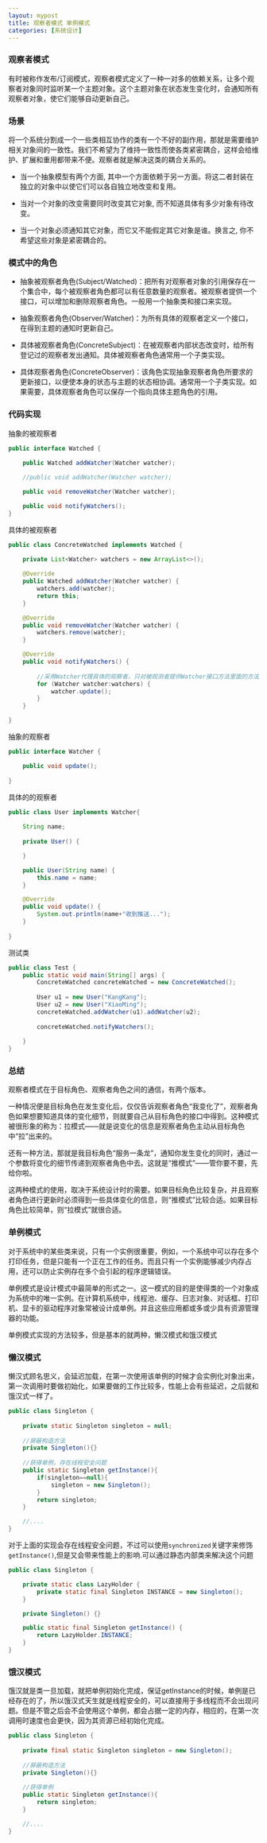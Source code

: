 ```yaml
---
layout: mypost
title: 观察者模式 单例模式
categories: [系统设计]
---
```


### 观察者模式

有时被称作发布/订阅模式，观察者模式定义了一种一对多的依赖关系，让多个观察者对象同时监听某一个主题对象。这个主题对象在状态发生变化时，会通知所有观察者对象，使它们能够自动更新自己。

### 场景

将一个系统分割成一个一些类相互协作的类有一个不好的副作用，那就是需要维护相关对象间的一致性。我们不希望为了维持一致性而使各类紧密耦合，这样会给维护、扩展和重用都带来不便。观察者就是解决这类的耦合关系的。

+ 当一个抽象模型有两个方面, 其中一个方面依赖于另一方面。将这二者封装在独立的对象中以使它们可以各自独立地改变和复用。

+ 当对一个对象的改变需要同时改变其它对象, 而不知道具体有多少对象有待改变。

+ 当一个对象必须通知其它对象，而它又不能假定其它对象是谁。换言之, 你不希望这些对象是紧密耦合的。

### 模式中的角色

+ 抽象被观察者角色(Subject/Watched)：把所有对观察者对象的引用保存在一个集合中，每个被观察者角色都可以有任意数量的观察者。被观察者提供一个接口，可以增加和删除观察者角色。一般用一个抽象类和接口来实现。

+ 抽象观察者角色(Observer/Watcher)：为所有具体的观察者定义一个接口，在得到主题的通知时更新自己。

+ 具体被观察者角色(ConcreteSubject)：在被观察者内部状态改变时，给所有登记过的观察者发出通知。具体被观察者角色通常用一个子类实现。

+ 具体观察者角色(ConcreteObserver)：该角色实现抽象观察者角色所要求的更新接口，以便使本身的状态与主题的状态相协调。通常用一个子类实现。如果需要，具体观察者角色可以保存一个指向具体主题角色的引用。

### 代码实现

抽象的被观察者

```java
public interface Watched {
	
	public Watched addWatcher(Watcher watcher);

	//public void addWatcher(Watcher watcher);

	public void removeWatcher(Watcher watcher);

	public void notifyWatchers();
}
```

具体的被观察者

```java
public class ConcreteWatched implements Watched {
	
	private List<Watcher> watchers = new ArrayList<>();

	@Override
	public Watched addWatcher(Watcher watcher) {
		watchers.add(watcher);
		return this;
	}

	@Override
	public void removeWatcher(Watcher watcher) {
		watchers.remove(watcher);
	}

	@Override
	public void notifyWatchers() {
		
		//采用Watcher代理具体的观察者，只对被观测者提供Watcher接口方法里面的方法
		for (Watcher watcher:watchers) {
			watcher.update();
		}
	}

}
```

抽象的观察者

```java
public interface Watcher {

	public void update();
	
}
```

具体的的观察者

```java
public class User implements Watcher{
	
	String name;
	
	private User() {

	}

	public User(String name) {
		this.name = name;
	}

	@Override
	public void update() {
		System.out.println(name+"收到推送...");
	}
	
}
```

测试类

```java
public class Test {
	public static void main(String[] args) {
		ConcreteWatched concreteWatched = new ConcreteWatched();
		
		User u1 = new User("KangKang");
		User u2 = new User("XiaoMing");
		concreteWatched.addWatcher(u1).addWatcher(u2);
		
		concreteWatched.notifyWatchers();
		
	}
}
```

### 总结

观察者模式在于目标角色、观察者角色之间的通信，有两个版本。

一种情况便是目标角色在发生变化后，仅仅告诉观察者角色“我变化了”，观察者角色如果想要知道具体的变化细节，则就要自己从目标角色的接口中得到。这种模式被很形象的称为：拉模式——就是说变化的信息是观察者角色主动从目标角色中“拉”出来的。

还有一种方法，那就是我目标角色“服务一条龙”，通知你发生变化的同时，通过一个参数将变化的细节传递到观察者角色中去。这就是“推模式”——管你要不要，先给你啦。

这两种模式的使用，取决于系统设计时的需要。如果目标角色比较复杂，并且观察者角色进行更新时必须得到一些具体变化的信息，则“推模式”比较合适。如果目标角色比较简单，则“拉模式”就很合适。

### 单例模式

对于系统中的某些类来说，只有一个实例很重要，例如，一个系统中可以存在多个打印任务，但是只能有一个正在工作的任务。而且只有一个实例能够减少内存占用，还可以防止实例存在多个会引起的程序逻辑错误。

单例模式是设计模式中最简单的形式之一。这一模式的目的是使得类的一个对象成为系统中的唯一实例。在计算机系统中，线程池、缓存、日志对象、对话框、打印机、显卡的驱动程序对象常被设计成单例。并且这些应用都或多或少具有资源管理器的功能。

单例模式实现的方法较多，但是基本的就两种，懒汉模式和饿汉模式


### 懒汉模式

懒汉式顾名思义，会延迟加载，在第一次使用该单例的时候才会实例化对象出来，第一次调用时要做初始化，如果要做的工作比较多，性能上会有些延迟，之后就和饿汉式一样了。

```java
public class Singleton {
	
	private static Singleton singleton = null;
	
	//屏蔽构造方法
	private Singleton(){}
	
	//获得单例，存在线程安全问题
	public static Singleton getInstance(){
		if(singleton==null){
			singleton = new Singleton();
		}
		return singleton;
	}

	//....
}
```

对于上面的实现会存在线程安全问题，不过可以使用`synchronized`关键字来修饰`getInstance()`,但是又会带来性能上的影响.可以通过静态内部类来解决这个问题

```java
public class Singleton {

	private static class LazyHolder {
		private static final Singleton INSTANCE = new Singleton();
	}

	private Singleton() {}

	public static final Singleton getInstance() {
		return LazyHolder.INSTANCE;
	}
}
```

### 饿汉模式

饿汉就是类一旦加载，就把单例初始化完成，保证getInstance的时候，单例是已经存在的了，所以饿汉式天生就是线程安全的，可以直接用于多线程而不会出现问题。但是不管之后会不会使用这个单例，都会占据一定的内存，相应的，在第一次调用时速度也会更快，因为其资源已经初始化完成。

```java
public class Singleton {
	
	private final static Singleton singleton = new Singleton();
	
	//屏蔽构造方法
	private Singleton(){}
	
	//获得单例
	public static Singleton getInstance(){
		return singleton;
	}

	//....
}
```
